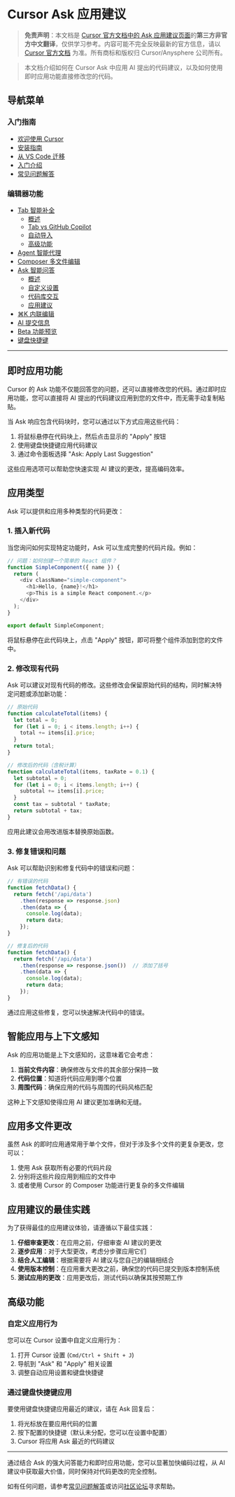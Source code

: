 # Cursor Ask 应用建议

> **免责声明**：本文档是 [Cursor 官方文档中的 Ask 应用建议页面](https://docs.cursor.com/chat/apply)的**第三方非官方中文翻译**，仅供学习参考。内容可能不完全反映最新的官方信息，请以 [Cursor 官方文档](https://docs.cursor.com) 为准。所有商标和版权归 Cursor/Anysphere 公司所有。

> 本文档介绍如何在 Cursor Ask 中应用 AI 提出的代码建议，以及如何使用即时应用功能直接修改您的代码。

## 导航菜单

### 入门指南
* [欢迎使用 Cursor](/cursor-welcome)
* [安装指南](/cursor-install)
* [从 VS Code 迁移](/cursor-migrate-vscode)
* [入门介绍](/cursor-introduction)
* [常见问题解答](/cursor-faq)

### 编辑器功能
* [Tab 智能补全](/cursor-tab)
  * [概述](/cursor-tab)
  * [Tab vs GitHub Copilot](/cursor-tab-vs-copilot)
  * [自动导入](/cursor-auto-import)
  * [高级功能](/cursor-tab-advanced)
* [Agent 智能代理](/cursor-agent)
* [Composer 多文件编辑](/cursor-composer)
* [Ask 智能问答](/cursor-ask)
  * [概述](/cursor-ask)
  * [自定义设置](/cursor-ask-customize)
  * [代码库交互](/cursor-ask-with-codebase)
  * [应用建议](#cursor-ask-应用建议)
* [⌘K 内联编辑](/cursor-cmd-k)
* [AI 提交信息](/cursor-commit)
* [Beta 功能预览](/cursor-beta)
* [键盘快捷键](/cursor-shortcuts)

---

## 即时应用功能

Cursor 的 Ask 功能不仅能回答您的问题，还可以直接修改您的代码。通过即时应用功能，您可以直接将 AI 提出的代码建议应用到您的文件中，而无需手动复制粘贴。

当 Ask 响应包含代码块时，您可以通过以下方式应用这些代码：

1. 将鼠标悬停在代码块上，然后点击显示的 "Apply" 按钮
2. 使用键盘快捷键应用代码建议
3. 通过命令面板选择 "Ask: Apply Last Suggestion"

这些应用选项可以帮助您快速实现 AI 建议的更改，提高编码效率。

## 应用类型

Ask 可以提供和应用多种类型的代码更改：

### 1. 插入新代码

当您询问如何实现特定功能时，Ask 可以生成完整的代码片段。例如：

```javascript
// 问题：如何创建一个简单的 React 组件？
function SimpleComponent({ name }) {
  return (
    <div className="simple-component">
      <h1>Hello, {name}!</h1>
      <p>This is a simple React component.</p>
    </div>
  );
}

export default SimpleComponent;
```

将鼠标悬停在此代码块上，点击 "Apply" 按钮，即可将整个组件添加到您的文件中。

### 2. 修改现有代码

Ask 可以建议对现有代码的修改。这些修改会保留原始代码的结构，同时解决特定问题或添加新功能：

```javascript
// 原始代码
function calculateTotal(items) {
  let total = 0;
  for (let i = 0; i < items.length; i++) {
    total += items[i].price;
  }
  return total;
}

// 修改后的代码（含税计算）
function calculateTotal(items, taxRate = 0.1) {
  let subtotal = 0;
  for (let i = 0; i < items.length; i++) {
    subtotal += items[i].price;
  }
  const tax = subtotal * taxRate;
  return subtotal + tax;
}
```

应用此建议会用改进版本替换原始函数。

### 3. 修复错误和问题

Ask 可以帮助识别和修复代码中的错误和问题：

```javascript
// 有错误的代码
function fetchData() {
  return fetch('/api/data')
    .then(response => response.json)
    .then(data => {
      console.log(data);
      return data;
    });
}

// 修复后的代码
function fetchData() {
  return fetch('/api/data')
    .then(response => response.json())  // 添加了括号
    .then(data => {
      console.log(data);
      return data;
    });
}
```

通过应用这些修复，您可以快速解决代码中的错误。

## 智能应用与上下文感知

Ask 的应用功能是上下文感知的，这意味着它会考虑：

1. **当前文件内容**：确保修改与文件的其余部分保持一致
2. **代码位置**：知道将代码应用到哪个位置
3. **周围代码**：确保应用的代码与周围的代码风格匹配

这种上下文感知使得应用 AI 建议更加准确和无缝。

## 应用多文件更改

虽然 Ask 的即时应用通常用于单个文件，但对于涉及多个文件的更复杂更改，您可以：

1. 使用 Ask 获取所有必要的代码片段
2. 分别将这些片段应用到相应的文件中
3. 或者使用 Cursor 的 Composer 功能进行更复杂的多文件编辑

## 应用建议的最佳实践

为了获得最佳的应用建议体验，请遵循以下最佳实践：

1. **仔细审查更改**：在应用之前，仔细审查 AI 建议的更改
2. **逐步应用**：对于大型更改，考虑分步骤应用它们
3. **结合人工编辑**：根据需要将 AI 建议与您自己的编辑相结合
4. **使用版本控制**：在应用重大更改之前，确保您的代码已提交到版本控制系统
5. **测试应用的更改**：应用更改后，测试代码以确保其按预期工作

## 高级功能

### 自定义应用行为

您可以在 Cursor 设置中自定义应用行为：

1. 打开 Cursor 设置 (`Cmd/Ctrl + Shift + J`)
2. 导航到 "Ask" 和 "Apply" 相关设置
3. 调整自动应用设置和键盘快捷键

### 通过键盘快捷键应用

要使用键盘快捷键应用最近的建议，请在 Ask 回复后：

1. 将光标放在要应用代码的位置
2. 按下配置的快捷键（默认未分配，您可以在设置中配置）
3. Cursor 将应用 Ask 最近的代码建议

---

通过结合 Ask 的强大问答能力和即时应用功能，您可以显著加快编码过程，从 AI 建议中获取最大价值，同时保持对代码更改的完全控制。

如有任何问题，请参考[常见问题解答](/cursor-faq)或访问[社区论坛](https://forum.cursor.com)寻求帮助。 